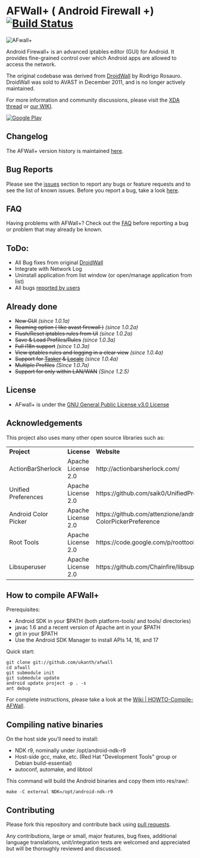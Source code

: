 AFWall+ ( Android Firewall +) [![Build Status](https://travis-ci.org/ukanth/afwall.png?branch=beta)](https://travis-ci.org/ukanth/afwall)
======

![AFwall+](http://s1.directupload.net/images/121120/zg3xi7w9.png)



Android Firewall+ is an advanced iptables editor (GUI) for Android. It provides fine-grained control over which Android apps are allowed to
access the network.

The original codebase was derived from [DroidWall](http://code.google.com/p/droidwall) by Rodrigo Rosauro. DroidWall was sold to AVAST
in December 2011, and is no longer actively maintained.

For more information and community discussions, please visit the [XDA thread](http://forum.xda-developers.com/showthread.php?t=1957231) or [our WIKI](https://github.com/ukanth/afwall/wiki).

[![Google Play](http://developer.android.com/images/brand/en_generic_rgb_wo_45.png)](https://play.google.com/store/apps/details?id=dev.ukanth.ufirewall)

## Changelog

The AFWall+ version history is maintained [here](https://github.com/ukanth/afwall/blob/master/Changelog.md).

## Bug Reports
Please see the [issues](https://github.com/ukanth/afwall/issues) section to
report any bugs or feature requests and to see the list of known issues. Before you report a bug, take a look [here](https://github.com/ukanth/afwall/wiki/HOWTO-Report-Bug).  


## FAQ
Having problems with AFWall+? Check out the [FAQ](https://github.com/ukanth/afwall/wiki/FAQ) before reporting a bug or problem that may already be known.


## ToDo:
* All Bug fixes from original [DroidWall](http://code.google.com/p/droidwall/)
* Integrate with Network Log 
* Uninstall application from list window (or open/manage application from list)
* All bugs [reported by users](https://github.com/ukanth/afwall/issues)


## Already done
* ~~New GUI~~ <i>(since 1.0.1a)</i>
* ~~Roaming option ( like avast firewall )~~ <i>(since 1.0.2a)</i>
* ~~Flush/Reset iptables rules from UI~~ <i>(since 1.0.2a)</i>
* ~~Save & Load Profiles/Rules~~ <i>(since 1.0.3a)</i>
* ~~Full i18n support~~ <i>(since 1.0.3a)</i>
* ~~View iptables rules and logging in a clear view~~ <i>(since 1.0.4a)</i>
* ~~Support for [Tasker](http://tasker.dinglisch.net/) & [Locale](http://www.twofortyfouram.com/)~~ <i>(since 1.0.4a)</i>
* ~~Multiple Profiles~~ <i> (Since 1.0.7a)</i>
* ~~Support for only within LAN/WAN~~ <i> (Since 1.2.5)</i> 



## License

* AFwall+ is under the [GNU General Public License v3.0 License](https://www.gnu.org/licenses/gpl.html)
 

## Acknowledgements

This project also uses many other open source libraries such as:

<table>
    <tr>
        <td><strong>Project</strong></td>
        <td><strong>License</strong></td>
        <td><strong>Website</strong></td>
    </tr>
    <tr>
        <td>ActionBarSherlock</td>
        <td>Apache License 2.0</td>
        <td>http://actionbarsherlock.com/</td>
    </tr>
    <tr>
        <td>Unified Preferences</td>
        <td>Apache License 2.0</td>
        <td>https://github.com/saik0/UnifiedPreference/</td>
    </tr>
    <tr>
        <td>Android Color Picker</td>
        <td>Apache License 2.0</td>
        <td>https://github.com/attenzione/android-ColorPickerPreference</td>
    </tr>
    <tr>
        <td>Root Tools</td>
        <td>Apache License 2.0</td>
        <td>https://code.google.com/p/roottools/</td>
    </tr>
    <tr>
        <td>Libsuperuser</td>
        <td>Apache License 2.0</td>
        <td>https://github.com/Chainfire/libsuperuser</td>
    </tr>
</table>



## How to compile AFWall+

Prerequisites:

* Android SDK in your $PATH (both platform-tools/ and tools/ directories)
* javac 1.6 and a recent version of Apache ant in your $PATH
* git in your $PATH
* Use the Android SDK Manager to install APIs 14, 16, and 17

Quick start:

    git clone git://github.com/ukanth/afwall
    cd afwall
    git submodule init
    git submodule update
    android update project -p . -s
    ant debug

For complete instructions, please take a look at the [Wiki | HOWTO-Compile-AFWall](https://github.com/ukanth/afwall/wiki/HOWTO-Compile-AFWall).

## Compiling native binaries

On the host side you'll need to install:

* NDK r9, nominally under /opt/android-ndk-r9
* Host-side gcc, make, etc. (Red Hat "Development Tools" group or Debian build-essential)
* autoconf, automake, and libtool

This command will build the Android binaries and copy them into res/raw/:

    make -C external NDK=/opt/android-ndk-r9

## Contributing

Please fork this repository and contribute back using
[pull requests](https://github.com/ukanth/afwall/pulls).

Any contributions, large or small, major features, bug fixes, additional
language translations, unit/integration tests are welcomed and appreciated
but will be thoroughly reviewed and discussed.
